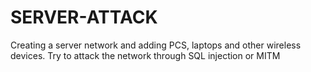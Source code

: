# SERVER-ATTACK
Creating a server network and adding PCS, laptops and other wireless devices. Try to attack the network through SQL injection or MITM 

